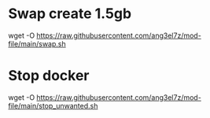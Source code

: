 
# Swap create 1.5gb
wget -O https://raw.githubusercontent.com/ang3el7z/mod-file/main/swap.sh 

# Stop docker
wget -O https://raw.githubusercontent.com/ang3el7z/mod-file/main/stop_unwanted.sh
